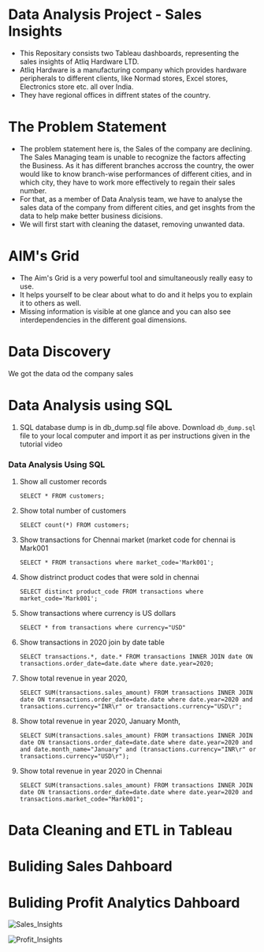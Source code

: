 Data Analysis Project - Sales Insights
======
- This Repositary consists two Tableau dashboards, representing the sales insights of Atliq Hardware LTD.
- Atliq Hardware is a manufacturing company which provides hardware peripherals to different clients, like Normad stores, Excel stores, Electronics store etc. all over India. 
- They have regional offices in diffrent states of the country.

The Problem Statement
======
- The problem statement here is, the Sales of the company are declining. The Sales Managing team is unable to recognize the factors affecting the Business. As it has different branches accross the country, the ower would like to know branch-wise performances of different cities, and in which city, they have to work more effectively to regain their sales number. 
- For that, as a member of Data Analysis team, we have to analyse the sales data of the company from different cities, and get insghts from the data to help make better business dicisions.
- We will first start with cleaning the dataset, removing unwanted data.
  
AIM's Grid
======
- The Aim's Grid is a very powerful tool and simultaneously really easy to use. 
- It helps yourself to be clear about what to do and it helps you to explain it to others as well.
- Missing information is visible at one glance and you can also see interdependencies in the different goal dimensions.
   
Data Discovery
======
We got the data od the company sales 

Data Analysis using SQL
======
1. SQL database dump is in db_dump.sql file above. Download `db_dump.sql` file to your local computer and import it as per instructions given in the tutorial video

### Data Analysis Using SQL

1. Show all customer records

    `SELECT * FROM customers;`

1. Show total number of customers

    `SELECT count(*) FROM customers;`

1. Show transactions for Chennai market (market code for chennai is Mark001

    `SELECT * FROM transactions where market_code='Mark001';`

1. Show distrinct product codes that were sold in chennai

    `SELECT distinct product_code FROM transactions where market_code='Mark001';`

1. Show transactions where currency is US dollars

    `SELECT * from transactions where currency="USD"`

1. Show transactions in 2020 join by date table

    `SELECT transactions.*, date.* FROM transactions INNER JOIN date ON transactions.order_date=date.date where date.year=2020;`

1. Show total revenue in year 2020,

    `SELECT SUM(transactions.sales_amount) FROM transactions INNER JOIN date ON transactions.order_date=date.date where date.year=2020 and transactions.currency="INR\r" or transactions.currency="USD\r";`
	
1. Show total revenue in year 2020, January Month,

    `SELECT SUM(transactions.sales_amount) FROM transactions INNER JOIN date ON transactions.order_date=date.date where date.year=2020 and and date.month_name="January" and (transactions.currency="INR\r" or transactions.currency="USD\r");`

1. Show total revenue in year 2020 in Chennai

    `SELECT SUM(transactions.sales_amount) FROM transactions INNER JOIN date ON transactions.order_date=date.date where date.year=2020
and transactions.market_code="Mark001";`

Data Cleaning and ETL in Tableau
======


Buliding Sales Dahboard 
======

Buliding Profit Analytics Dahboard 
======




![Sales_Insights](https://github.com/user-attachments/assets/cf44426e-19e4-4788-9cde-9c56231f69cd)





![Profit_Insights](https://github.com/user-attachments/assets/6522b062-f25a-4155-adfc-eade06104628)




